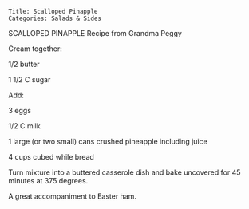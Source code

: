 ~~~ recipe-info
Title: Scalloped Pinapple
Categories: Salads & Sides
~~~

SCALLOPED PINAPPLE   Recipe from Grandma Peggy

Cream together:

1/2 butter

1 1/2 C sugar

Add:

3 eggs

1/2 C milk

1 large (or two small) cans crushed pineapple including juice

4 cups cubed while bread

Turn mixture into a buttered casserole dish and bake uncovered for 45 minutes at 375 degrees.

A great accompaniment to Easter ham.
